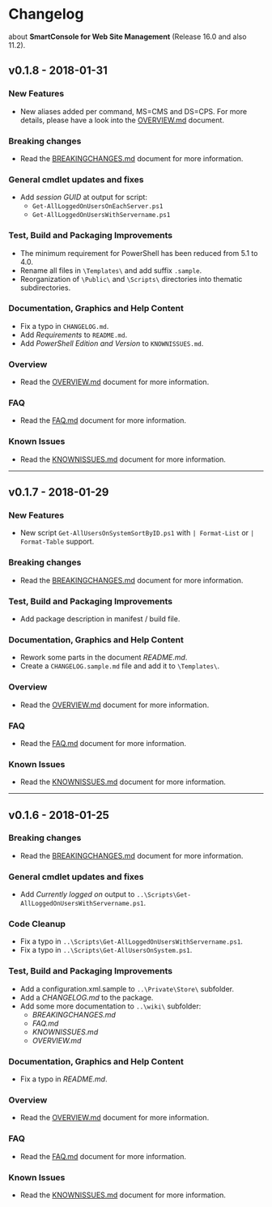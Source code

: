 # Changelog

about **SmartConsole for Web Site Management** (Release 16.0 and also 11.2).



## v0.1.8 - 2018-01-31

### New Features

- New aliases added per command, MS=CMS and DS=CPS. For more details, please have a look into the [OVERVIEW.md](Wiki\OVERVIEW.md) document.





### Breaking changes

- Read the [BREAKINGCHANGES.md](\wiki\BREAKINGCHANGES.md) document for more information.





### General cmdlet updates and fixes

- Add *session GUID* at output for script:
  - `Get-AllLoggedOnUsersOnEachServer.ps1`
  - `Get-AllLoggedOnUsersWithServername.ps1`





### Test, Build and Packaging Improvements

- The minimum requirement for PowerShell has been reduced from 5.1 to 4.0.
- Rename all files in `\Templates\` and add suffix `.sample`.
- Reorganization of `\Public\` and `\Scripts\` directories into thematic subdirectories.





### Documentation, Graphics and Help Content

- Fix a typo in `CHANGELOG.md`.
- Add *Requirements* to `README.md`.
- Add *PowerShell Edition and Version* to `KNOWNISSUES.md`.





### Overview

- Read the [OVERVIEW.md](\wiki\OVERVIEW.md) document for more information.





### FAQ

- Read the [FAQ.md](\wiki\FAQ.md) document for more information.





### Known Issues

- Read the [KNOWNISSUES.md](\wiki\KNOWNISSUES.md) document for more information.




------



## v0.1.7 - 2018-01-29

### New Features

- New script `Get-AllUsersOnSystemSortByID.ps1` with `| Format-List` or `| Format-Table` support.





### Breaking changes

- Read the [BREAKINGCHANGES.md](\wiki\BREAKINGCHANGES.md) document for more information.





### Test, Build and Packaging Improvements

- Add package description in manifest / build file.





### Documentation, Graphics and Help Content

- Rework some parts in the document *README.md*.
- Create a `CHANGELOG.sample.md` file and add it to `\Templates\`.





### Overview

- Read the [OVERVIEW.md](\wiki\OVERVIEW.md) document for more information.





### FAQ

- Read the [FAQ.md](\wiki\FAQ.md) document for more information.





### Known Issues

- Read the [KNOWNISSUES.md](\wiki\KNOWNISSUES.md) document for more information.




------



## v0.1.6 - 2018-01-25


### Breaking changes

- Read the [BREAKINGCHANGES.md](\wiki\BREAKINGCHANGES.md) document for more information.





### General cmdlet updates and fixes

- Add *Currently logged on* output to `..\Scripts\Get-AllLoggedOnUsersWithServername.ps1`.





### Code Cleanup

- Fix a typo in `..\Scripts\Get-AllLoggedOnUsersWithServername.ps1`.
- Fix a typo in `..\Scripts\Get-AllUsersOnSystem.ps1`.





### Test, Build and Packaging Improvements

- Add a configuration.xml.sample to `..\Private\Store\` subfolder.
- Add a *CHANGELOG.md* to the package.
- Add some more documentation to `..\wiki\` subfolder:
  - *BREAKINGCHANGES.md*
  - *FAQ.md*
  - *KNOWNISSUES.md*
  - *OVERVIEW.md*





### Documentation, Graphics and Help Content

- Fix a typo in *README.md*.




### Overview

- Read the [OVERVIEW.md](\wiki\OVERVIEW.md) document for more information.





### FAQ

- Read the [FAQ.md](\wiki\FAQ.md) document for more information.




### Known Issues

- Read the [KNOWNISSUES.md](\wiki\KNOWNISSUES.md) document for more information.